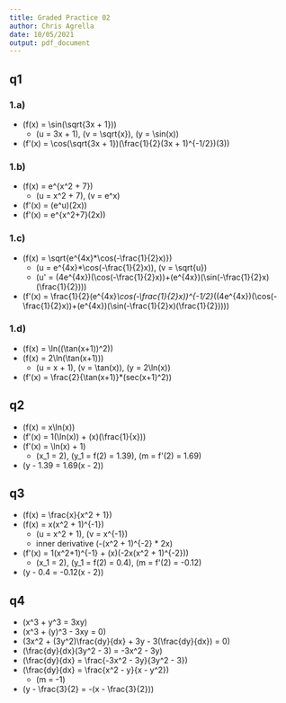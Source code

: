 ```yaml
---
title: Graded Practice 02
author: Chris Agrella
date: 10/05/2021
output: pdf_document
---
```


## q1

### 1.a)

- \(f(x) = \sin(\sqrt{3x + 1})\)
  - \(u = 3x + 1\), \(v = \sqrt{x}\), \(y = \sin(x)\)
- \(f'(x) = \cos(\sqrt{3x + 1})(\frac{1}{2}(3x + 1)^{-1/2})(3)\)

### 1.b)

- \(f(x) = e^{x^2 + 7}\)
  - \(u = x^2 + 7\), \(v = e^x\)
- \(f'(x) = (e^u)(2x)\)
- \(f'(x) = e^{x^2+7}(2x)\)

### 1.c)

- \(f(x) = \sqrt{e^{4x}*\cos(-\frac{1}{2}x)}\)
  - \(u = e^{4x}*\cos(-\frac{1}{2}x)\), \(v = \sqrt{u}\)
  - \(u' = (4e^{4x})(\cos(-\frac{1}{2}x))+(e^{4x})(\sin(-\frac{1}{2}x)(\frac{1}{2}))\)
- \(f'(x) = \frac{1}{2}(e^{4x}*\cos(-\frac{1}{2}x))^{-1/2}*((4e^{4x})(\cos(-\frac{1}{2}x))+(e^{4x})(\sin(-\frac{1}{2}x)(\frac{1}{2})))\)

### 1.d)

- \(f(x) = \ln((\tan(x+1))^2)\)
- \(f(x) = 2\ln(\tan(x+1))\)
  - \(u = x + 1\), \(v = \tan(x)\), \(y = 2\ln(x)\)
- \(f'(x) = \frac{2}{\tan(x+1)}*(sec(x+1)^2)\)

## q2

- \(f(x) = x\ln(x)\)
- \(f'(x) = 1(\ln(x)) + (x)(\frac{1}{x})\)
- \(f'(x) = \ln(x) + 1\)
  - \(x_1 = 2\), \(y_1 = f(2) = 1.39\), \(m = f'(2) = 1.69\)
- \(y - 1.39 = 1.69(x - 2)\)

## q3

- \(f(x) = \frac{x}{x^2 + 1}\)
- \(f(x) = x(x^2 + 1)^{-1}\)
  - \(u = x^2 + 1\), \(v = x^{-1}\)
  - inner derivative \(-(x^2 + 1)^{-2} * 2x\)
- \(f'(x) = 1(x^2+1)^{-1} + (x)(-2x(x^2 + 1)^{-2})\)
  - \(x_1 = 2\), \(y_1 = f(2) = 0.4\), \(m = f'(2) = -0.12\)
- \(y - 0.4 = -0.12(x - 2)\)

## q4

- \(x^3 + y^3 = 3xy\)
- \(x^3 + (y)^3 - 3xy = 0\)
- \(3x^2 + (3y^2)\frac{dy}{dx} + 3y - 3(\frac{dy}{dx}) = 0\)
- \(\frac{dy}{dx}(3y^2 - 3) = -3x^2 - 3y\)
- \(\frac{dy}{dx} = \frac{-3x^2 - 3y}{3y^2 - 3}\)
- \(\frac{dy}{dx} = \frac{x^2 - y}{x - y^2}\)
  - \(m = -1\)
- \(y - \frac{3}{2} = -(x - \frac{3}{2})\)